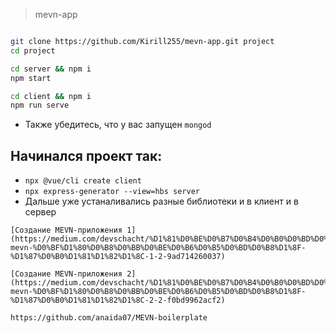 > mevn-app

```bash

git clone https://github.com/Kirill255/mevn-app.git project
cd project

cd server && npm i
npm start

cd client && npm i
npm run serve

```

* Также убедитесь, что у вас запущен `mongod`

## Начинался проект так:

* `npx @vue/cli create client`
* `npx express-generator --view=hbs server`
* Дальше уже устаналивались разные библиотеки и в клиент и в сервер

```
[Создание MEVN-приложения 1](https://medium.com/devschacht/%D1%81%D0%BE%D0%B7%D0%B4%D0%B0%D0%BD%D0%B8%D0%B5-mevn-%D0%BF%D1%80%D0%B8%D0%BB%D0%BE%D0%B6%D0%B5%D0%BD%D0%B8%D1%8F-%D1%87%D0%B0%D1%81%D1%82%D1%8C-1-2-9ad714260037)

[Создание MEVN-приложения 2](https://medium.com/devschacht/%D1%81%D0%BE%D0%B7%D0%B4%D0%B0%D0%BD%D0%B8%D0%B5-mevn-%D0%BF%D1%80%D0%B8%D0%BB%D0%BE%D0%B6%D0%B5%D0%BD%D0%B8%D1%8F-%D1%87%D0%B0%D1%81%D1%82%D1%8C-2-2-f0bd9962acf2)

https://github.com/anaida07/MEVN-boilerplate

```
